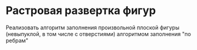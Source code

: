 # Растровая развертка фигур

Реализовать алгоритм заполнения произвольной плоской фигуры (невыпуклой, в том числе с отверстиями) алгоритмом заполнения "по ребрам"
